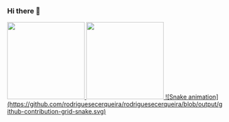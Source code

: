 ### Hi there 👋

<div>
<a href="https://github.com/rodriguesecerqueira">
<img height="180em" src="https://github-readme-stats.vercel.app/api/top-langs/?username=rodriguesecerqueira&layout=compact&langs_count=7&theme=dracula"/>
<img height="180em" src="https://github-readme-stats.vercel.app/api?username=rodriguesecerqueira&show_icons=true&theme=dracula&include_all_commits=true&count_private=true"/>
![Snake animation](https://github.com/rodriguesecerqueira/rodriguesecerqueira/blob/output/github-contribution-grid-snake.svg)
</div>

<!--
**rodriguesecerqueira/rodriguesecerqueira** is a ✨ _special_ ✨ repository because its `README.md` (this file) appears on your GitHub profile.

Here are some ideas to get you started:

- 🔭 I’m currently working on ...
- 🌱 I’m currently learning ...
- 👯 I’m looking to collaborate on ...
- 🤔 I’m looking for help with ...
- 💬 Ask me about ...
- 📫 How to reach me: ...
- 😄 Pronouns: ...
- ⚡ Fun fact: ...
-->
